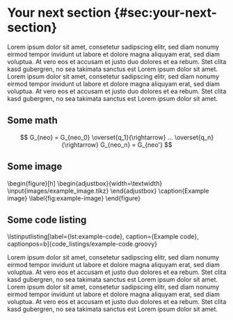 # Your next section {#sec:your-next-section}

Lorem ipsum dolor sit amet, consetetur sadipscing elitr, sed diam nonumy eirmod tempor invidunt ut labore et dolore magna aliquyam erat, sed diam voluptua. At vero eos et accusam et justo duo dolores et ea rebum. Stet clita kasd gubergren, no sea takimata sanctus est Lorem ipsum dolor sit amet. Lorem ipsum dolor sit amet, consetetur sadipscing elitr, sed diam nonumy eirmod tempor invidunt ut labore et dolore magna aliquyam erat, sed diam voluptua. At vero eos et accusam et justo duo dolores et ea rebum. Stet clita kasd gubergren, no sea takimata sanctus est Lorem ipsum dolor sit amet.

## Some math

$$ G_{neo} = G_{neo_0} \overset{q_1}{\rightarrow} ... \overset{q_n}{\rightarrow} G_{neo_n} = G_{neo'} $$

## Some image

\begin{figure}[h]
  \begin{adjustbox}{width=\textwidth}
      \input{images/example_image.tikz}
  \end{adjustbox}
  \caption{Example image}
  \label{fig:example-image}
\end{figure}

## Some code listing

\lstinputlisting[label={lst:example-code}, caption={Example code}, captionpos=b]{code_listings/example-code.groovy}

Lorem ipsum dolor sit amet, consetetur sadipscing elitr, sed diam nonumy eirmod tempor invidunt ut labore et dolore magna aliquyam erat, sed diam voluptua. At vero eos et accusam et justo duo dolores et ea rebum. Stet clita kasd gubergren, no sea takimata sanctus est Lorem ipsum dolor sit amet. Lorem ipsum dolor sit amet, consetetur sadipscing elitr, sed diam nonumy eirmod tempor invidunt ut labore et dolore magna aliquyam erat, sed diam voluptua. At vero eos et accusam et justo duo dolores et ea rebum. Stet clita kasd gubergren, no sea takimata sanctus est Lorem ipsum dolor sit amet.
